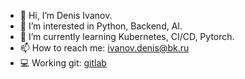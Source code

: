 - 👋 Hi, I’m Denis Ivanov.
- 👀 I’m interested in Python, Backend, AI.
- 🌱 I’m currently learning Kubernetes, CI/CD, Pytorch.
- 📫 How to reach me: ivanov.denis@bk.ru
- 💻 Working git: [gitlab](https://gitlab.com/ivanov-dv) 
